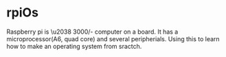 # rpiOs
Raspberry pi is \u2038 3000/- computer on a board. It has a microprocessor(A6, quad core) and several peripherials.
Using this to learn how to make an operating system from sractch.
